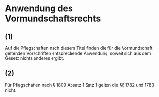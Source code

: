 # Anwendung des Vormundschaftsrechts



## (1)

 Auf die Pflegschaften nach diesem Titel finden die für die Vormundschaft geltenden Vorschriften entsprechende Anwendung, soweit sich aus dem Gesetz nichts anderes ergibt.

## (2)

 Für Pflegschaften nach § 1809 Absatz 1 Satz 1 gelten die §§ 1782 und 1783 nicht. 

